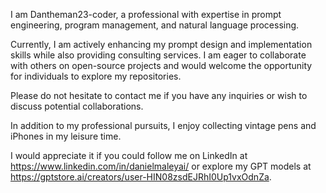 I am Dantheman23-coder, a professional with expertise in prompt engineering, program management, and natural language processing.

Currently, I am actively enhancing my prompt design and implementation skills while also providing consulting services. I am eager to collaborate with others on open-source projects and would welcome the opportunity for individuals to explore my repositories.

Please do not hesitate to contact me if you have any inquiries or wish to discuss potential collaborations.

In addition to my professional pursuits, I enjoy collecting vintage pens and iPhones in my leisure time.

I would appreciate it if you could follow me on LinkedIn at https://www.linkedin.com/in/danielmaleyai/ or explore my GPT models at https://gptstore.ai/creators/user-HIN08zsdEJRhI0Up1vxOdnZa.
